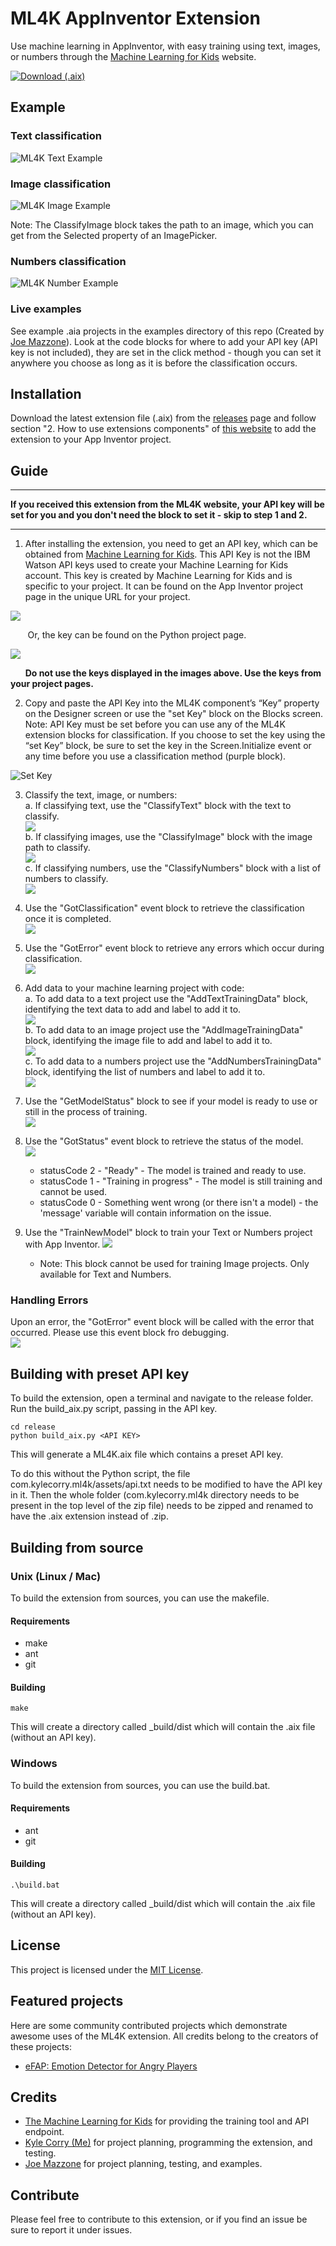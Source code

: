 # ML4K AppInventor Extension
Use machine learning in AppInventor, with easy training using text, images, or numbers through the [Machine Learning for Kids](https://machinelearningforkids.co.uk/) website.

[![Download (.aix)](examples/download.png)](https://github.com/kylecorry31/ML4K-AI-Extension/releases/download/v1.1.0/ML4K.aix)

## Example

### Text classification
![ML4K Text Example](examples/ml4k-text.PNG)

### Image classification
![ML4K Image Example](examples/ml4k-image.PNG)

Note: The ClassifyImage block takes the path to an image, which you can get from the Selected property of an ImagePicker.

### Numbers classification
![ML4K Number Example](examples/ml4k-numbers.PNG)

### Live examples
See example .aia projects in the examples directory of this repo (Created by [Joe Mazzone](https://github.com/MrMazzone)). Look at the code blocks for where to add your API key (API key is not included), they are set in the click method - though you can set it anywhere you choose as long as it is before the classification occurs.

## Installation
Download the latest extension file (.aix) from the [releases](https://github.com/kylecorry31/ML4K-AI-Extension/releases) page and follow section "2. How to use extensions components" of [this website](http://ai2.appinventor.mit.edu/reference/other/extensions.html) to add the extension to your App Inventor project.

## Guide  

---  
**If you received this extension from the ML4K website, your API key will be set for you and you don't need the block to set it - skip to step 1 and 2.**  
  
---    

1. After installing the extension, you need to get an API key, which can be obtained from [Machine Learning for Kids](https://machinelearningforkids.co.uk/). This API Key is not the IBM Watson API keys used to create your Machine Learning for Kids account. This key is created by Machine Learning for Kids and is specific to your project. It can be found on the App Inventor project page in the unique URL for your project.
  
![](examples/AppInProject.jpg)  
  
&nbsp;&nbsp;&nbsp;&nbsp;&nbsp;&nbsp; Or, the key can be found on the Python project page.  
  
![](examples/PyProject.jpg)  
  
&nbsp;&nbsp;&nbsp;&nbsp;&nbsp;&nbsp;**__Do not use the keys displayed in the images above. Use the keys from your project pages.__**

2. Copy and paste the API Key into the ML4K component’s “Key” property on the Designer screen or use the "set Key" block on the Blocks screen. Note: API Key must be set before you can use any of the ML4K extension blocks for classification. If you choose to set the key using the “set Key” block, be sure to set the key in the Screen.Initialize event or any time before you use a classification method (purple block).

![Set Key](examples/set_key.png)  

3. Classify the text, image, or numbers:   
  a. If classifying text, use the "ClassifyText" block with the text to classify.  
    ![](examples/ClassifyText.jpg)  
  b. If classifying images, use the "ClassifyImage" block with the image path to classify.  
    ![](examples/ClassifyImage.jpg)  
  c. If classifying numbers, use the "ClassifyNumbers" block with a list of numbers to classify.  
    ![](examples/ClassifyNumbers.jpg)  

4. Use the "GotClassification" event block to retrieve the classification once it is completed.  
    ![](examples/GotClassification.jpg)

5. Use the "GotError" event block to retrieve any errors which occur during classification.  
    ![](examples/GotError.jpg)

6. Add data to your machine learning project with code:  
  a. To add data to a text project use the "AddTextTrainingData" block, identifying the text data to add and label to add it to.  
    ![](examples/AddTextTrainingData.jpg)  
  b. To add data to an image project use the "AddImageTrainingData" block, identifying the image file to add and label to add it to.  
    ![](examples/AddImageTrainingData.jpg)  
  c. To add data to a numbers project use the "AddNumbersTrainingData" block, identifying the list of numbers and label to add it to.  
    ![](examples/AddNumbersTrainingData.jpg)  
  
7. Use the "GetModelStatus" block to see if your model is ready to use or still in the process of training.  
    ![](examples/GetModelStatus.jpg)  
  
8. Use the "GotStatus" event block to retrieve the status of the model.  
    ![](examples/GotStatus.jpg)  
    * statusCode 2 - "Ready" - The model is trained and ready to use.  
    * statusCode 1 - "Training in progress" - The model is still training and cannot be used.  
    * statusCode 0 - Something went wrong (or there isn't a model) - the 'message' variable will contain information on the issue.  
  
9. Use the "TrainNewModel" block to train your Text or Numbers project with App Inventor.
    ![](examples/TrainNewModel.jpg) 
    * Note: This block cannot be used for training Image projects. Only available for Text and Numbers. 

### Handling Errors
Upon an error, the "GotError" event block will be called with the error that occurred. Please use this event block fro debugging.  
    ![](examples/GotError.jpg)  

## Building with preset API key
To build the extension, open a terminal and navigate to the release folder. Run the build_aix.py script, passing in the API key.

```Shell
cd release
python build_aix.py <API KEY>
```

This will generate a ML4K.aix file which contains a preset API key.

To do this without the Python script, the file com.kylecorry.ml4k/assets/api.txt needs to be modified to have the API key in it. Then the whole folder (com.kylecorry.ml4k directory needs to be present in the top level of the zip file) needs to be zipped and renamed to have the .aix extension instead of .zip.

## Building from source

### Unix (Linux / Mac)
To build the extension from sources, you can use the makefile.

#### Requirements
- make
- ant
- git

#### Building
```shell
make
```

This will create a directory called \_build/dist which will contain the .aix file (without an API key).

### Windows
To build the extension from sources, you can use the build.bat.

#### Requirements
- ant
- git

#### Building
```shell
.\build.bat
```

This will create a directory called \_build/dist which will contain the .aix file (without an API key).

## License
This project is licensed under the [MIT License](LICENSE).

## Featured projects
Here are some community contributed projects which demonstrate awesome uses of the ML4K extension. All credits belong to the creators of these projects:
- [eFAP: Emotion Detector for Angry Players](https://youtu.be/LZ760BT8QmM)

## Credits
* [The Machine Learning for Kids](https://github.com/IBM/taxinomitis) for providing the training tool and API endpoint.
* [Kyle Corry (Me)](https://github.com/kylecorry31) for project planning, programming the extension, and testing.
* [Joe Mazzone](https://github.com/MrMazzone) for project planning, testing, and examples.

## Contribute
Please feel free to contribute to this extension, or if you find an issue be sure to report it under issues.
